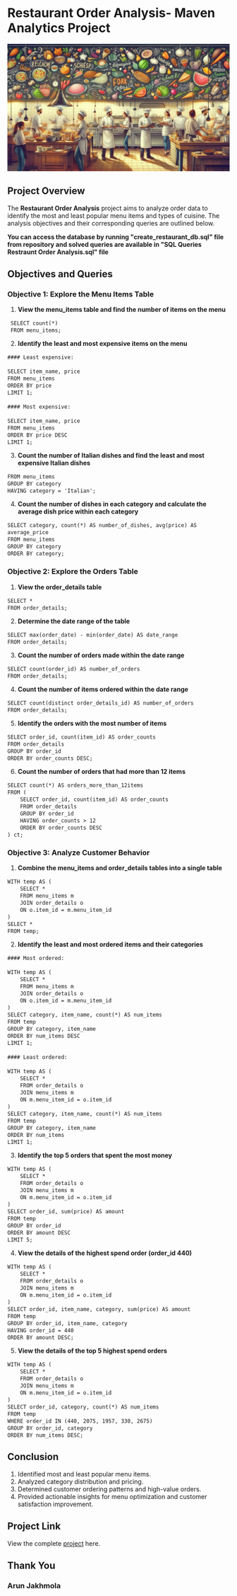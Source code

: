 # Restaurant Order Analysis- Maven Analytics Project

![Restaurant Image](https://github.com/ArunJakhmola/restaurant_order-_analysis/blob/fed2d8e9a69888723f881479ba4fef4d81cdf3eb/Restaurant%20project%20thumbnail2.jpg)

## Project Overview

The **Restaurant Order Analysis** project aims to analyze order data to identify the most and least popular menu items and types of cuisine. The analysis objectives and their corresponding queries are outlined below.

**You can access the database by running "create_restaurant_db.sql" file from repository and solved queries are available in "SQL Queries Restraunt Order Analysis.sql" file**

## Objectives and Queries

### Objective 1: Explore the Menu Items Table

1. **View the menu_items table and find the number of items on the menu**
  ```
   SELECT count(*)
   FROM menu_items;
```
2. **Identify the least and most expensive items on the menu**

```
#### Least expensive:

SELECT item_name, price
FROM menu_items
ORDER BY price
LIMIT 1;

#### Most expensive:

SELECT item_name, price
FROM menu_items
ORDER BY price DESC
LIMIT 1;
```

3. **Count the number of Italian dishes and find the least and most expensive Italian dishes**

``` SELECT category, count(*) AS number_of_dishes
FROM menu_items
GROUP BY category
HAVING category = 'Italian';
```

4. **Count the number of dishes in each category and calculate the average dish price within each category**
```
SELECT category, count(*) AS number_of_dishes, avg(price) AS average_price
FROM menu_items
GROUP BY category
ORDER BY category;
```

### Objective 2: Explore the Orders Table

1. **View the order_details table**
```
SELECT *
FROM order_details;
```

2. **Determine the date range of the table**
```
SELECT max(order_date) - min(order_date) AS date_range
FROM order_details;
```

3. **Count the number of orders made within the date range**
```
SELECT count(order_id) AS number_of_orders
FROM order_details;
```

4. **Count the number of items ordered within the date range**
```
SELECT count(distinct order_details_id) AS number_of_orders
FROM order_details;
```

5. **Identify the orders with the most number of items**
```
SELECT order_id, count(item_id) AS order_counts
FROM order_details
GROUP BY order_id
ORDER BY order_counts DESC;
```

6. **Count the number of orders that had more than 12 items**
```
SELECT count(*) AS orders_more_than_12items
FROM (
    SELECT order_id, count(item_id) AS order_counts
    FROM order_details
    GROUP BY order_id
    HAVING order_counts > 12
    ORDER BY order_counts DESC
) ct;
```

### Objective 3: Analyze Customer Behavior

1. **Combine the menu_items and order_details tables into a single table**
```
WITH temp AS (
    SELECT * 
    FROM menu_items m
    JOIN order_details o
    ON o.item_id = m.menu_item_id
)
SELECT * 
FROM temp;
```

2. **Identify the least and most ordered items and their categories**
```
#### Most ordered:

WITH temp AS (
    SELECT * 
    FROM menu_items m
    JOIN order_details o
    ON o.item_id = m.menu_item_id
)
SELECT category, item_name, count(*) AS num_items
FROM temp
GROUP BY category, item_name
ORDER BY num_items DESC
LIMIT 1;

#### Least ordered:

WITH temp AS (
    SELECT * 
    FROM order_details o
    JOIN menu_items m
    ON m.menu_item_id = o.item_id
)
SELECT category, item_name, count(*) AS num_items
FROM temp
GROUP BY category, item_name
ORDER BY num_items 
LIMIT 1;
```

3. **Identify the top 5 orders that spent the most money**
```
WITH temp AS (
    SELECT * 
    FROM order_details o
    JOIN menu_items m
    ON m.menu_item_id = o.item_id
)
SELECT order_id, sum(price) AS amount
FROM temp
GROUP BY order_id
ORDER BY amount DESC
LIMIT 5;
```

4. **View the details of the highest spend order (order_id 440)**
```
WITH temp AS (
    SELECT * 
    FROM order_details o
    JOIN menu_items m
    ON m.menu_item_id = o.item_id
)
SELECT order_id, item_name, category, sum(price) AS amount
FROM temp
GROUP BY order_id, item_name, category
HAVING order_id = 440
ORDER BY amount DESC;
```

5. **View the details of the top 5 highest spend orders**
```
WITH temp AS (
    SELECT * 
    FROM order_details o
    JOIN menu_items m
    ON m.menu_item_id = o.item_id
)
SELECT order_id, category, count(*) AS num_items
FROM temp
WHERE order_id IN (440, 2075, 1957, 330, 2675)
GROUP BY order_id, category
ORDER BY num_items DESC;
```

## Conclusion

1. Identified most and least popular menu items.
2. Analyzed category distribution and pricing.
3. Determined customer ordering patterns and high-value orders.
4. Provided actionable insights for menu optimization and customer satisfaction improvement.


## Project Link
View the complete [project](https://mavenanalytics.io/project/17466) here.


## Thank You
### Arun Jakhmola
